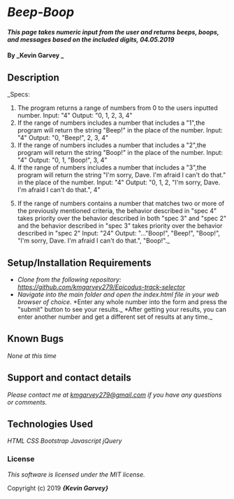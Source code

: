 # _Beep-Boop_

#### _This page takes numeric input from the user and returns beeps, boops, and messages based on the included digits, 04.05.2019_

#### By _**Kevin Garvey** _

## Description

_Specs:
1) The program returns a range of numbers from 0 to the users inputted number.
Input: "4"
Output: "0, 1, 2, 3, 4"  
2) If the range of numbers includes a number that includes a "1",the program will return the string "Beep!" in the place of the number.
Input: "4"
Output: "0, "Beep!", 2, 3, 4"  
3) If the range of numbers includes a number that includes a "2",the program will return the string "Boop!" in the place of the number.
Input: "4"
Output: "0, 1, "Boop!", 3, 4"  
4) If the range of numbers includes a number that includes a "3",the program will return the string "I'm sorry, Dave. I'm afraid I can't do that." in the place of the number.
Input: "4"
Output: "0, 1, 2, "I'm sorry, Dave. I'm afraid I can't do that.", 4"  
5. If the range of numbers contains a number that matches two or more of the previously mentioned criteria, the behavior described in "spec 4" takes priority over the behavior described in both "spec 3" and "spec 2" and the behavior described in "spec 3" takes priority over the behavior described in "spec 2"
Input: "24"
Output: "..."Boop!", "Beep!", "Boop!", "I'm sorry, Dave. I'm afraid I can't do that.", "Boop!"._


## Setup/Installation Requirements

* _Clone from the following repository: https://github.com/kmgarvey279/Epicodus-track-selector_
* _Navigate into the main folder and open the index.html file in your web browser of choice._
*Enter any whole number into the form and press the "submit" button to see your results._
*After getting your results, you can enter another number and get a different set of results at any time._

## Known Bugs

_None at this time_

## Support and contact details

_Please contact me at kmgarvey279@gmail.com if you have any questions or comments._

## Technologies Used

_HTML_
_CSS_
_Bootstrap_
_Javascript_
_jQuery_
### License

_This software is licensed under the MIT license._

Copyright (c) 2019 **_{Kevin Garvey}_**
